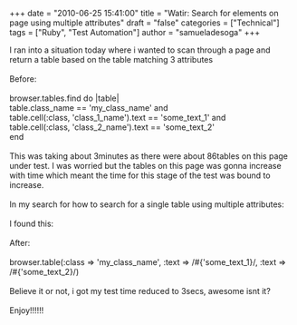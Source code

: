 +++
date = "2010-06-25 15:41:00"
title = "Watir: Search for elements on page using multiple attributes"
draft = "false"
categories = ["Technical"]
tags = ["Ruby", "Test Automation"]
author = "samueladesoga"
+++

I ran into a situation today where i wanted to scan through a page and return a table based on the table matching 3 attributes<br /><br />Before:<br /><br />browser.tables.find do |table|<br />     table.class_name == 'my_class_name' and<br />     table.cell(:class, 'class_1_name').text == 'some_text_1' and<br />     table.cell(:class, 'class_2_name').text == 'some_text_2'<br />end<br /><br />This was taking about 3minutes as there were about 86tables on this page under test. I was worried but the tables on this page was gonna increase with time which meant the time for this stage of the test was bound to increase.<br /><br />In my search for how to search for a single table using multiple attributes:<br /><br />I found this:<br /><br />After:<br /><br />browser.table(:class =&gt;  'my_class_name', :text =&gt; /#{'some_text_1}/, :text =&gt; /#{'some_text_2}/)<br /><br />Believe it or not, i got my test time reduced to 3secs, awesome isnt it?<br /><br />Enjoy!!!!!!

